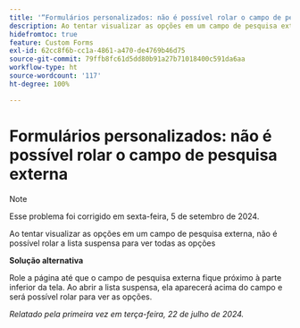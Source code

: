 ```yaml
---
title: '“Formulários personalizados: não é possível rolar o campo de pesquisa externa”'
description: Ao tentar visualizar as opções em um campo de pesquisa externa, não é possível rolar a lista suspensa para ver todas as opções
hidefromtoc: true
feature: Custom Forms
exl-id: 62cc8f6b-cc1a-4861-a470-de4769b46d75
source-git-commit: 79ffb8fc61d5dd80b91a27b71018400c591da6aa
workflow-type: ht
source-wordcount: '117'
ht-degree: 100%

---
```


# Formulários personalizados: não é possível rolar o campo de pesquisa externa

>[!NOTE]
>
>Esse problema foi corrigido em sexta-feira, 5 de setembro de 2024.

Ao tentar visualizar as opções em um campo de pesquisa externa, não é possível rolar a lista suspensa para ver todas as opções

**Solução alternativa**

Role a página até que o campo de pesquisa externa fique próximo à parte inferior da tela. Ao abrir a lista suspensa, ela aparecerá acima do campo e será possível rolar para ver as opções.

_Relatado pela primeira vez em terça-feira, 22 de julho de 2024._
